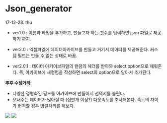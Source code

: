 # Json_generator

17-12-28. thu 

- ver1.0 : 이름과 타입을 추가하고, 만들고자 하는 갯수를 입력하면 json 파일로 제공하기 까지.

- ver2.0 :  엑셀파일에 데이터아카이브를 만들고 거기서 데이터를 제공해준다. 커스텀 필드는 만들 수 없는 상태로 바꿈. 
- ver2.0.1 : 데이터 아카이브파일의 컬럼의 헤더를 받아와 select option으로 채워준다. 즉, 아카이브에 새컬럼을 작성하면 select의 option으로 알아서 추가된다.



**추후 수정거리:**  

- 다양한 정형화된 필드를 아카이브에 만들어서 선택지를 늘린다.
- 보내주는 데이터가 많아질 때 (십만개 이상?) 다운속도를 조사해본다. 속도의 차이가 현격할 경우 병렬처리를 해보자. 


<img src="https://github.com/ymmu/json_generator/blob/excel_version/Screenshot%20from%202017-12-29%2001-08-21.png" />
<img src="https://github.com/ymmu/json_generator/blob/excel_version/Screenshot%20from%202017-12-29%2000-02-53.png" />
